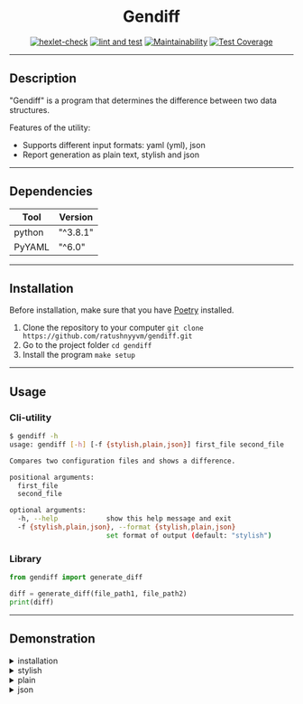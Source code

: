 <div align="center">

# Gendiff

[![hexlet-check](https://github.com/ratushnyyvm/gendiff/actions/workflows/hexlet-check.yml/badge.svg)](https://github.com/ratushnyyvm/gendiff/actions/workflows/hexlet-check.yml)
[![lint and test](https://github.com/ratushnyyvm/gendiff/actions/workflows/gendiff-CI.yml/badge.svg)](https://github.com/ratushnyyvm/gendiff/actions/workflows/gendiff-CI.yml)
[![Maintainability](https://api.codeclimate.com/v1/badges/3fa49b4f132527790658/maintainability)](https://codeclimate.com/github/ratushnyyvm/gendiff/maintainability)
[![Test Coverage](https://api.codeclimate.com/v1/badges/3fa49b4f132527790658/test_coverage)](https://codeclimate.com/github/ratushnyyvm/gendiff/test_coverage)

</div>

---

## Description

"Gendiff" is a program that determines the difference between two data structures.  

Features of the utility:

* Supports different input formats: yaml (yml), json
* Report generation as plain text, stylish and json

---

## Dependencies

| Tool       | Version         |
|------------|-----------------|
| python     | "^3.8.1"        |
| PyYAML     | "^6.0"          |

---

## Installation

Before installation, make sure that you have [Poetry](https://python-poetry.org/) installed.

1. Clone the repository to your computer `git clone https://github.com/ratushnyyvm/gendiff.git`
2. Go to the project folder `cd gendiff`
3. Install the program `make setup`

---

## Usage

### Cli-utility

``` bash
$ gendiff -h
usage: gendiff [-h] [-f {stylish,plain,json}] first_file second_file

Compares two configuration files and shows a difference.

positional arguments:
  first_file
  second_file

optional arguments:
  -h, --help            show this help message and exit
  -f {stylish,plain,json}, --format {stylish,plain,json}
                        set format of output (default: "stylish")
```

### Library

``` python
from gendiff import generate_diff

diff = generate_diff(file_path1, file_path2)
print(diff)
```

---

## Demonstration

<details>
  <summary>installation</summary>
    
  [![asciicast](https://asciinema.org/a/xHt6q1X0X2URwYCatpP1HIrrk.svg)](https://asciinema.org/a/xHt6q1X0X2URwYCatpP1HIrrk)
</details>

<details>
  <summary>stylish</summary>
    
  `gendiff path/to/file1 path/to/file2`  
  `gendiff path/to/file1 path/to/file2 -f stylish`  
  `gendiff path/to/file1 path/to/file2 --format stylish`  
  
  [![asciicast](https://asciinema.org/a/B6rfKW2tijgqN6OtvI5mhQXic.svg)](https://asciinema.org/a/B6rfKW2tijgqN6OtvI5mhQXic)
</details>

<details>
  <summary>plain</summary>
    
  `gendiff path/to/file1 path/to/file2 -f plain`  
  `gendiff path/to/file1 path/to/file2 --format plain`  
  
  [![asciicast](https://asciinema.org/a/MqsaUpAxjLWFlVutmqVsCwOLH.svg)](https://asciinema.org/a/MqsaUpAxjLWFlVutmqVsCwOLH)
</details>

<details>
  <summary>json</summary>
    
  `gendiff path/to/file1 path/to/file2 -f json`  
  `gendiff path/to/file1 path/to/file2 --format json`  
  
  [![asciicast](https://asciinema.org/a/aReCTWQHTiz3uFREkIgiaBmHf.svg)](https://asciinema.org/a/aReCTWQHTiz3uFREkIgiaBmHf)
</details>
